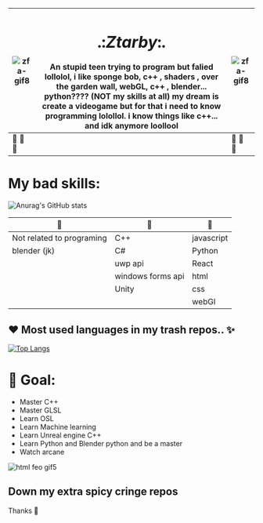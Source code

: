 <!-- ![ztb ico](https://user-images.githubusercontent.com/58752746/118578261-74846600-b751-11eb-9788-76dacd684c98.png) ddd -->


 ![zfa-gif8](https://user-images.githubusercontent.com/58752746/111704965-8dca6e00-8805-11eb-85bf-a299c81b6467.gif)  | <h1> .:*Ztarby*:. </h1>  An stupid teen trying to program but falied lollolol, i like sponge bob, c++ , shaders , over the garden wall, webGL, c++ , blender... python???? (NOT my skills at all) my dream is create a videogame but for that i need to know programming lolollol. i know things like c++... and idk anymore loollool | ![zfa-gif8](https://user-images.githubusercontent.com/58752746/111704965-8dca6e00-8805-11eb-85bf-a299c81b6467.gif)
--|--|--
🌈 🌈 🌈 |  | 🌈 🌈 🌈 



# My bad skills:

<!-- ![escala gif2](https://user-images.githubusercontent.com/58752746/117097613-b95fd400-ad31-11eb-93e6-ba9350452f32.gif) -->

![Anurag's GitHub stats](https://github-readme-stats.vercel.app/api?username=ztarby&show_icons=true&theme=dark)



| 🥇 | 🥈 | 🥉 |
--|--|--
|Not related to programing|C++|javascript|
|blender (jk) |C#|Python|
| |uwp api | React|
| | windows forms api |html |
| |Unity |css |
| | | webGl|

## ♥ Most used languages in my trash repos.. ✨


[![Top Langs](https://github-readme-stats.vercel.app/api/top-langs/?username=ztarby&layout=compact)](https://github.com/ztarby/github-readme-stats)





# 🏴 Goal: 
- Master C++
- Master GLSL 
- Learn OSL
- Learn Machine learning
- Learn Unreal engine C++
- Learn Python and Blender python and be a master
- Watch arcane

<!-- ![Really neon gif9](https://user-images.githubusercontent.com/58752746/118576512-47828400-b74e-11eb-8b24-0b72293754ac.gif) -->
![html feo gif5](https://user-images.githubusercontent.com/58752746/117098084-11e3a100-ad33-11eb-9ab0-30e6197661b8.gif)

## Down my extra spicy cringe repos
Thanks 🖤
<!--
**ztarby/ztarby** is a ✨ _special_ ✨ repository because its `README.md` (this file) appears on your GitHub profile.

Here are some ideas to get you started:

- 🔭 I’m currently working on ...
- 🌱 I’m currently learning ...
- 👯 I’m looking to collaborate on ...
- 🤔 I’m looking for help with ...
- 💬 Ask me about ...
- 📫 How to reach me: ...![ztb ico](https://user-images.githubusercontent.com/58752746/111701925-24e0f700-8801-11eb-8722-c2a5ffac75c0.png)


- 😄 Pronouns: ...

- ⚡ Fun fact: ...
-->
